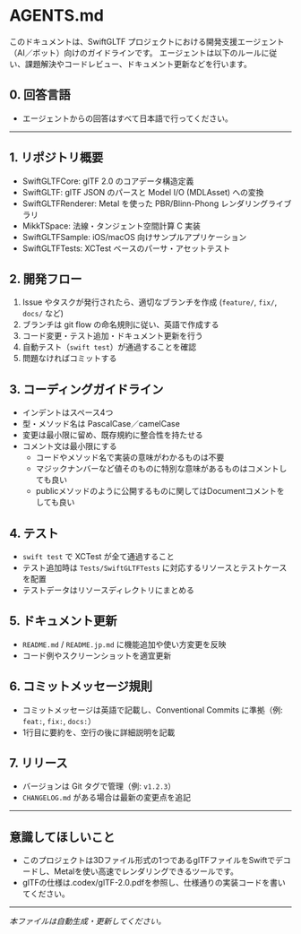 # AGENTS.md

このドキュメントは、SwiftGLTF プロジェクトにおける開発支援エージェント（AI／ボット）向けのガイドラインです。
エージェントは以下のルールに従い、課題解決やコードレビュー、ドキュメント更新などを行います。

## 0. 回答言語
- エージェントからの回答はすべて日本語で行ってください。

---

## 1. リポジトリ概要
- SwiftGLTFCore: glTF 2.0 のコアデータ構造定義
- SwiftGLTF: glTF JSON のパースと Model I/O (MDLAsset) への変換
- SwiftGLTFRenderer: Metal を使った PBR/Blinn-Phong レンダリングライブラリ
- MikkTSpace: 法線・タンジェント空間計算 C 実装
- SwiftGLTFSample: iOS/macOS 向けサンプルアプリケーション
- SwiftGLTFTests: XCTest ベースのパーサ・アセットテスト

## 2. 開発フロー
1. Issue やタスクが発行されたら、適切なブランチを作成 (`feature/`, `fix/`, `docs/` など)
2. ブランチは git flow の命名規則に従い、英語で作成する
3. コード変更・テスト追加・ドキュメント更新を行う
4. 自動テスト（`swift test`）が通過することを確認
5. 問題なければコミットする

## 3. コーディングガイドライン
- インデントはスペース4つ
- 型・メソッド名は PascalCase／camelCase
- 変更は最小限に留め、既存規約に整合性を持たせる
- コメント文は最小限にする
  - コードやメソッド名で実装の意味がわかるものは不要
  - マジックナンバーなど値そのものに特別な意味があるものはコメントしても良い
  - publicメソッドのように公開するものに関してはDocumentコメントをしても良い

## 4. テスト
- `swift test` で XCTest が全て通過すること
- テスト追加時は `Tests/SwiftGLTFTests` に対応するリソースとテストケースを配置
- テストデータはリソースディレクトリにまとめる

## 5. ドキュメント更新
- `README.md` / `README.jp.md` に機能追加や使い方変更を反映
- コード例やスクリーンショットを適宜更新

## 6. コミットメッセージ規則
- コミットメッセージは英語で記載し、Conventional Commits に準拠（例: `feat:`, `fix:`, `docs:`）
- 1行目に要約を、空行の後に詳細説明を記載

## 7. リリース
- バージョンは Git タグで管理（例: `v1.2.3`）
- `CHANGELOG.md` がある場合は最新の変更点を追記

---

## 意識してほしいこと
- このプロジェクトは3Dファイル形式の1つであるglTFファイルをSwiftでデコードし、Metalを使い高速でレンダリングできるツールです。
- glTFの仕様は.codex/glTF-2.0.pdfを参照し、仕様通りの実装コードを書いてください。

---
_本ファイルは自動生成・更新してください。_
